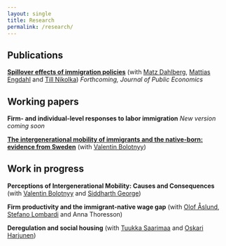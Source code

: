 ```yaml
---
layout: single
title: Research
permalink: /research/
---
```


## Publications

[**Spillover effects of immigration policies**](https://authors.elsevier.com/c/1bYt3Alw9itld) (with [Matz Dahlberg](https://katalog.uu.se/profile/?id=N94-1712), [Mattias Engdahl](https://www.ifau.se/en/About-IFAU/Personnel/Researchers-Research-Officers/Mattias-Engdahl/) and [Till Nikolka](https://www.dji.de/en/about-us/employees/detailview/mitarbeiter/till-nikolka.html)) <em> Forthcoming, Journal of Public Economics </em>

<!-- We evaluate the importance of spillover effects of national migration policies by estimating the effect of stricter rules on family reunification in Denmark in 2002 on migration to neighboring countries. We reach two main conclusions. First, we show that stricter rules for reunification lead to a clear and significant increase in emigration of Danish citizens with immigrant background. Most of the emigrants left Denmark for Sweden, a neighboring country in which reunification was possible. Second, we demonstrate that a significant fraction of the individuals that came to Sweden to reunite with a partner left the country again; within two (eight) years around 20% (50%) had left, with the absolute majority leaving for Denmark. Our results indicate that potential spillover effects from national migration policies should be taken into account when forming migration policy. -->

## Working papers

**Firm- and individual-level responses to labor immigration** <em> New version coming soon </em>

<!-- Labor immigration is an important tool that countries can use to address labor shortages. The design of labor immigration policies may affect flows and the composition of immigrant workers, which can in turn have an effect on firms and workers in the host country. I quantify such effects by studying a major Swedish reform that made it significantly easier for firms to recruit non-Europeans. Using a difference-in-differences setup, I exploit variation in the strictness of immigration rules which affected industries differentially before and after the reform. Treated industries are predominantly lower-skilled, and concentrated in sectors like hotels and restaurants and retail trade sectors. Using linked employer-employee data, I study the effect of the reform on both firm-level and individual-level outcomes. I find that the mean earnings at firms in treated industries unambiguously increase. Firms also seem to take advantage of skill complementarities between natives and immigrants and intensify their overall hiring of high-skilled workers. Moreover, I follow native incumbents' employment and earnings over time and find heterogeneous effects along the skill and age dimensions. 
 -->

[**The intergenerational mobility of immigrants and the native-born: evidence from Sweden**](../assets/files/Bolotnyy_Bratu_IGM_20190802.pdf) (with [Valentin Bolotnyy](https://www.valentinbolotnyy.com/)) 

<!-- We use administrative Swedish data to show that, conditional on parent income, immigrant children have similar incomes and higher educational attainment in adulthood than native-born Swedes. This result, however, masks the fact that immigrant children born into poor families are more likely than similar natives to both reach the top of the income distribution and to stay at the bottom. Immigrant children from high-income families are also more likely than natives to regress to the economic bottom. Notably, however, children from predominantly-refugee sending countries like Bosnia, Syria, and Iran have higher intergenerational mobility than the average immigrant child in Sweden.
 -->

## Work in progress

**Perceptions of Intergenerational Mobility: Causes and Consequences** (with [Valentin Bolotnyy](https://www.valentinbolotnyy.com/) and [Siddharth George](https://sites.google.com/view/siddharthgeorge/home))

**Firm productivity and the immigrant-native wage gap** (with [Olof Åslund](https://www.ifau.se/en/About-IFAU/Personnel/Researchers-Research-Officers/Olof-Aslund/), [Stefano Lombardi](https://stefano-lombardi.github.io/) and Anna Thoresson)

**Deregulation and social housing** (with [Tuukka Saarimaa](https://sites.google.com/site/ttsaarimaa/home) and [Oskari Harjunen](https://sites.google.com/site/oskariharjunen/))

<!--
**Untitled residential integration project** (with [Matz Dahlberg](https://katalog.uu.se/profile/?id=N94-1712) and [Madhinee Valeyatheepillay](https://www.ifo.de/en/valeyatheepillay-m))

 **Home ownership among children of immigrants - the role of parental background and age at immigration** (with [Valentin Bolotnyy](https://scholar.harvard.edu/bolotnyy)) <em> Email me for latest version </em>

 -->